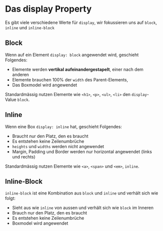 # Das display Property

Es gibt viele verschiedene Werte für `display`, wir fokussieren uns auf `block`, `inline` und `inline-block`

## Block

Wenn auf ein Element `display: block` angewendet wird, geschieht Folgendes:

- Elemente werden **vertikal aufeinandergestapelt**, einer nach dem anderen
- Elemente brauchen 100% der `width` des Parent-Elements,
- Das Boxmodel wird angewendet

Standardmässig nutzen Elemente wie `<h1>`, `<p>`, `<ul>`, `<li>` den `display`-Value `block`.

## Inline

Wenn eine Box `display: inline` hat, geschieht Folgendes:

- Braucht nur den Platz, den es braucht
- Es entstehen keine Zeilenumbrüche
- `heights` und `widths` werden nicht angewendet
- Margin, Padding und Border werden nur horizontal angewendet (links und rechts)

Standardmässig nutzen Elemente wie `<a>`, `<span>` und `<em>`, `inline`.

## Inline-Block

`inline-block` ist eine Kombination aus `block` und `inline` und verhält sich wie folgt:

- Sieht aus wie `inline` von aussen und verhält sich wie `block` im Inneren
- Brauch nur den Platz, den es braucht
- Es entstehen keine Zeilenumbrüche
- Boxmodel wird angewendet
